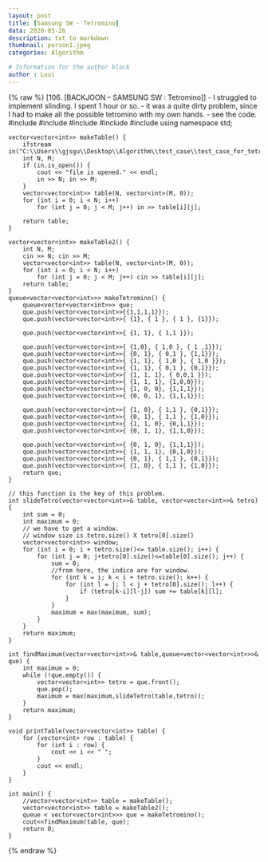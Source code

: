 ```yaml
---
layout: post
title: [Samsung SW - Tetromino]
data: 2020-05-26
description: txt to markdown
thumbnail: person1.jpeg
categories: Algorithm

# Information for the author block
author : Loui
---
```


{% raw %}
	﻿[106. [BACKJOON – SAMSUNG SW : Tetromino]]
	- I struggled to implement slinding. I spent 1 hour or so.
	- it was a quite dirty problem, since I had to make all the possible tetromino with my own hands.
	- see the code.
	#include<iostream>
	#include<fstream>
	#include<vector>
	#include<climits>
	#include<queue>
	using namespace std;
	
	vector<vector<int>> makeTable() {
		ifstream in("C:\\Users\\gjsgu\\Desktop\\Algorithm\\test_case\\test_case_for_tetromino.txt");
		int N, M;
		if (in.is_open()) {
			cout << "file is opened." << endl;
			in >> N; in >> M;
		}
		vector<vector<int>> table(N, vector<int>(M, 0));
		for (int i = 0; i < N; i++) 
			for (int j = 0; j < M; j++) in >> table[i][j];
			
		return table;
	}
	
	vector<vector<int>> makeTable2() {
		int N, M;
		cin >> N; cin >> M;
		vector<vector<int>> table(N, vector<int>(M, 0));
		for (int i = 0; i < N; i++)
			for (int j = 0; j < M; j++) cin >> table[i][j];
		return table;
	}
	queue<vector<vector<int>>> makeTetromino() {
		queue<vector<vector<int>>> que;
		que.push(vector<vector<int>>{{1,1,1,1}});
		que.push(vector<vector<int>>{ {1}, { 1 }, { 1 }, {1}});
	
		que.push(vector<vector<int>>{ {1, 1}, { 1,1 }});
	
		que.push(vector<vector<int>>{ {1,0}, { 1,0 }, { 1 ,1}});
		que.push(vector<vector<int>>{ {0, 1}, { 0,1 }, {1,1}});
		que.push(vector<vector<int>>{ {1, 1}, { 1,0 }, { 1,0 }});
		que.push(vector<vector<int>>{ {1, 1}, { 0,1 }, {0,1}});
		que.push(vector<vector<int>>{ {1, 1, 1}, { 0,0,1 }});
		que.push(vector<vector<int>>{ {1, 1, 1}, {1,0,0}});
		que.push(vector<vector<int>>{ {1, 0, 0}, {1,1,1}});
		que.push(vector<vector<int>>{ {0, 0, 1}, {1,1,1}});
	
		que.push(vector<vector<int>>{ {1, 0}, { 1,1 }, {0,1}});
		que.push(vector<vector<int>>{ {0, 1}, { 1,1 }, {1,0}});
		que.push(vector<vector<int>>{ {1, 1, 0}, {0,1,1}});
		que.push(vector<vector<int>>{ {0, 1, 1}, {1,1,0}});
	
		que.push(vector<vector<int>>{ {0, 1, 0}, {1,1,1}});
		que.push(vector<vector<int>>{ {1, 1, 1}, {0,1,0}});
		que.push(vector<vector<int>>{ {0, 1}, { 1,1 }, {0,1}});
		que.push(vector<vector<int>>{ {1, 0}, { 1,1 }, {1,0}});
		return que;
	}
	
	// this function is the key of this problem.
	int slideTetro(vector<vector<int>>& table, vector<vector<int>>& tetro) {
		int sum = 0;
		int maximum = 0;
		// we have to get a window.
		// window size is tetro.size() X tetro[0].size()
		vector<vector<int>> window;
		for (int i = 0; i + tetro.size()<= table.size(); i++) {
			for (int j = 0; j+tetro[0].size()<=table[0].size(); j++) {
				sum = 0;
				//from here, the indice are for window.
				for (int k = i; k < i + tetro.size(); k++) {
					for (int l = j; l < j + tetro[0].size(); l++) {
						if (tetro[k-i][l-j]) sum += table[k][l];
					}
				}
				maximum = max(maximum, sum);
			}
		}
		return maximum;
	}
	
	int findMaximum(vector<vector<int>>& table,queue<vector<vector<int>>>& que) {
		int maximum = 0;
		while (!que.empty()) {
			vector<vector<int>> tetro = que.front();
			que.pop();
			maximum = max(maximum,slideTetro(table,tetro));
		}
		return maximum;
	}
	
	void printTable(vector<vector<int>> table) {
		for (vector<int> row : table) {
			for (int i : row) {
				cout << i << " ";
			}
			cout << endl;
		}
	}
	
	int main() {
		//vector<vector<int>> table = makeTable();
		vector<vector<int>> table = makeTable2();
		queue < vector<vector<int>>> que = makeTetromino();
		cout<<findMaximum(table, que);
		return 0;
	}
	
{% endraw %}
